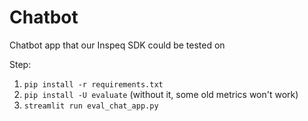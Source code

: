 # Chatbot
Chatbot app that our Inspeq SDK could be tested on


Step: 
1. `pip install -r requirements.txt`
2. `pip install -U evaluate` (without it, some old metrics won't work)
3. `streamlit run eval_chat_app.py`
